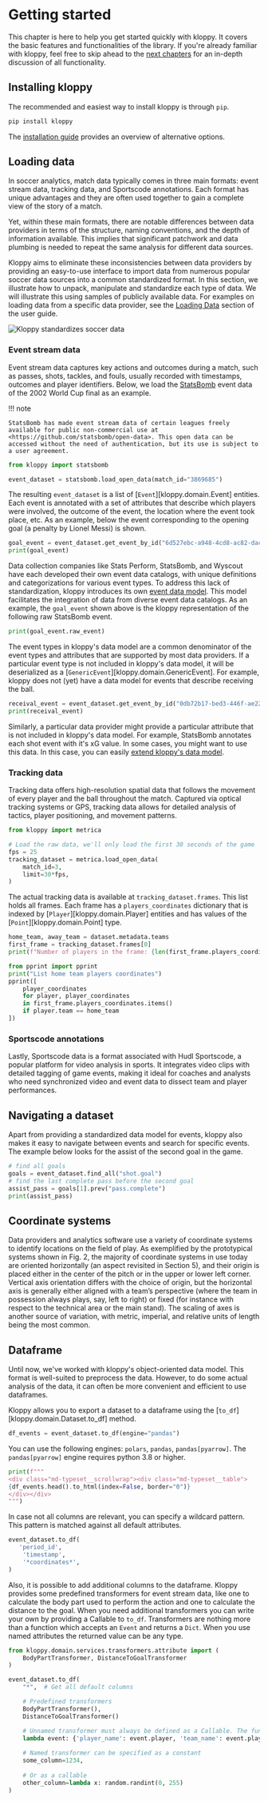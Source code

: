 # Getting started

This chapter is here to help you get started quickly with kloppy. It covers the basic features and functionalities of the library. If you're already familiar with kloppy, feel free to skip ahead to the [next chapters](installation.md) for an in-depth discussion of all functionality.

## Installing kloppy

The recommended and easiest way to install kloppy is through `pip`.

```bash
pip install kloppy
```

The [installation guide](installation.md) provides an overview of alternative options.

## Loading data

In soccer analytics, match data typically comes in three main formats: event stream data, tracking data, and Sportscode annotations. Each format has unique advantages and they are often used together to gain a complete view of the story of a match.

Yet, within these main formats, there are notable differences between data providers in terms of the structure, naming conventions, and the depth of information available. This implies that significant patchwork and data plumbing is needed to repeat the same analysis for different data sources.

Kloppy aims to eliminate these inconsistencies between data providers by providing an easy-to-use interface to import data from numerous popular soccer data sources into a common standardized format. In this section, we illustrate how to unpack, manipulate and standardize each type of data. We will illustrate this using samples of publicly available data. For examples on loading data from a specific data provider, see the [Loading Data](/user-guide/providers) section of the user guide.

![Kloppy standardizes soccer data](what-kloppy-does.png)

### Event stream data

Event stream data captures key actions and outcomes during a match, such as passes, shots, tackles, and fouls, usually recorded with timestamps, outcomes and player identifiers. Below, we load the [StatsBomb](https://statsbomb.com) event data of the 2002 World Cup final as an example.

!!! note

    StatsBomb has made event stream data of certain leagues freely available for public non-commercial use at <https://github.com/statsbomb/open-data>. This open data can be accessed without the need of authentication, but its use is subject to a user agreement.

```python exec="true" source="above" session="getting-started"
from kloppy import statsbomb

event_dataset = statsbomb.load_open_data(match_id="3869685")
```

The resulting `event_dataset` is a list of [`Event`][kloppy.domain.Event] entities. Each event is annotated with a set of attributes that describe which players were involved, the outcome of the event, the location where the event took place, etc. As an example, below the event corresponding to the opening goal (a penalty by Lionel Messi) is shown.

```python exec="true" source="tabbed-left" result="text" session="getting-started"
goal_event = event_dataset.get_event_by_id("6d527ebc-a948-4cd8-ac82-daced35bb715")
print(goal_event)
```

Data collection companies like Stats Perform, StatsBomb, and Wyscout have each developed their own event data catalogs, with unique definitions and categorizations for various event types. To address this lack of standardization, kloppy introduces its own [event data model](/reference/event-data). This model facilitates the integration of data from diverse event data catalogs. As an example, the `goal_event` shown above is the kloppy representation of the following raw StatsBomb event.

```python exec="true" result="text" session="getting-started"
print(goal_event.raw_event)
```

The event types in kloppy's data model are a common denominator of the event types and attributes that are supported by most data providers. If a particular event type is not included in kloppy's data model, it will be deserialized as a [`GenericEvent`][kloppy.domain.GenericEvent]. For example, kloppy does not (yet) have a data model for events that describe receiving the ball.

```python exec="true" source="tabbed-left" result="text" session="getting-started"
receival_event = event_dataset.get_event_by_id("0db72b17-bed3-446f-ae22-468480e33ad6")
print(receival_event)
```

Similarly, a particular data provider might provide a particular attribute that is not included in kloppy's data model. For example, StatsBomb annotates each shot event with it's xG value. In some cases, you might want to use this data. In this case, you can easily [extend kloppy's data model](#).


### Tracking data

Tracking data offers high-resolution spatial data that follows the movement of every player and the ball throughout the match. Captured via optical tracking systems or GPS, tracking data allows for detailed analysis of tactics, player positioning, and movement patterns.

```python exec="true" source="above" session="getting-started"
from kloppy import metrica

# Load the raw data, we'll only load the first 30 seconds of the game
fps = 25
tracking_dataset = metrica.load_open_data(
    match_id=3,
    limit=30*fps,
)
```

The actual tracking data is available at `tracking_dataset.frames`. This list holds all frames. Each frame has a `players_coordinates` dictionary that is indexed by [`Player`][kloppy.domain.Player] entities and has values of the [`Point`][kloppy.domain.Point] type.

```python exec="true" source="above" session="getting-started"
home_team, away_team = dataset.metadata.teams
first_frame = tracking_dataset.frames[0]
print(f"Number of players in the frame: {len(first_frame.players_coordinates)}")

from pprint import pprint
print("List home team players coordinates")
pprint([
    player_coordinates
    for player, player_coordinates
    in first_frame.players_coordinates.items()
    if player.team == home_team
])
```

### Sportscode annotations

Lastly, Sportscode data is a format associated with Hudl Sportscode, a popular platform for video analysis in sports. It integrates video clips with detailed tagging of game events, making it ideal for coaches and analysts who need synchronized video and event data to dissect team and player performances.

## Navigating a dataset

Apart from providing a standardized data model for events, kloppy also makes it easy to navigate between events and search for specific events. The example below looks for the assist of the second goal in the game.

```python exec="true" source="tabbed-left" result="text" session="getting-started"
# find all goals
goals = event_dataset.find_all("shot.goal")
# find the last complete pass before the second goal
assist_pass = goals[1].prev("pass.complete")
print(assist_pass)
```


## Coordinate systems

Data providers and analytics software use a variety of coordinate systems to identify locations on the field of play. As exemplified by the prototypical systems shown in Fig. 2, the majority of coordinate systems in use today are oriented horizontally (an aspect revisited in Section 5), and their origin is placed either in the center of the pitch or in the upper or lower left corner. Vertical axis orientation differs with the choice of origin, but the horizontal axis is generally either aligned with a team’s perspective (where the team in possession always plays, say, left to right) or fixed (for instance with respect to the technical area or the main stand). The scaling of axes is another source of variation, with metric, imperial, and relative units of length being the most common.

## Dataframe

Until now, we've worked with kloppy's object-oriented data model. This format is well-suited to preprocess the data. However, to do some actual analysis of the data, it can often be more convenient and efficient to use dataframes.

Kloppy allows you to export a dataset to a dataframe using the [`to_df`][kloppy.domain.Dataset.to_df] method.

```python exec="true" source="above" session="getting-started"
df_events = event_dataset.to_df(engine="pandas")
```

You can use the following engines: `polars`, `pandas`, `pandas[pyarrow]`. The `pandas[pyarrow]` engine requires python 3.8 or higher.

```python exec="true" html="true" session="getting-started"
print(f"""
<div class="md-typeset__scrollwrap"><div class="md-typeset__table">
{df_events.head().to_html(index=False, border="0")}
</div></div>
""")
```

In case not all columns are relevant, you can specify a wildcard pattern. This pattern is matched against all default attributes.


```python exec="true" source="above" session="getting-started"
event_dataset.to_df(
   'period_id',
    'timestamp',
    '*coordinates*',
)
```

Also, it is possible to add additional columns to the dataframe. Kloppy provides some predefined transformers for event stream data, like one to calculate the body part used to perform the action and one to calculate the distance to the goal. When you need additional transformers you can write your own by providing a Callable to `to_df`. Transformers are nothing more than a function which accepts an `Event` and returns a `Dict`. When you use named attributes the returned value can be any type.


```python exec="true" source="above" session="getting-started"
from kloppy.domain.services.transformers.attribute import (
    BodyPartTransformer, DistanceToGoalTransformer
)

event_dataset.to_df(
    "*",  # Get all default columns

    # Predefined transformers
    BodyPartTransformer(),
    DistanceToGoalTransformer()

    # Unnamed transformer must always be defined as a Callable. The function must return a dictionary
    lambda event: {'player_name': event.player, 'team_name': event.player.team},
    
    # Named transformer can be specified as a constant
    some_column=1234,
    
    # Or as a callable
    other_column=lambda x: random.randint(0, 255)
)
```
